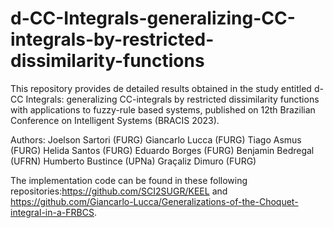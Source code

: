 # d-CC-Integrals-generalizing-CC-integrals-by-restricted-dissimilarity-functions
This repository provides de detailed results obtained in the study entitled d-CC Integrals: generalizing CC-integrals by restricted dissimilarity functions with applications to fuzzy-rule based systems, published on 12th Brazilian Conference on Intelligent Systems (BRACIS 2023).

Authors:
  Joelson Sartori (FURG)
  Giancarlo Lucca (FURG)
  Tiago Asmus (FURG)
  Helida Santos (FURG)
  Eduardo Borges (FURG)
  Benjamin Bedregal (UFRN)
  Humberto Bustince (UPNa)
  Graçaliz Dimuro  (FURG)

The implementation code can be found in these following repositories:https://github.com/SCI2SUGR/KEEL and https://github.com/Giancarlo-Lucca/Generalizations-of-the-Choquet-integral-in-a-FRBCS.
